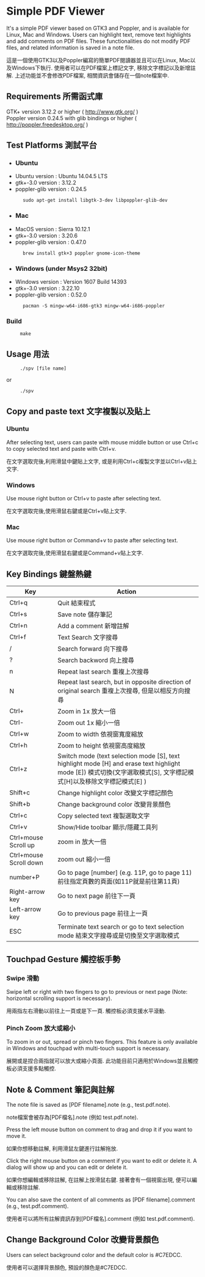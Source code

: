 Simple PDF Viewer
=================

It's a simple PDF viewer based on GTK3 and Poppler, and is available for Linux, Mac and Windows. Users can highlight text, remove text highlights and add comments on PDF files. These functionalities do not modify PDF files, and related information is saved in a note file.

這是一個使用GTK3以及Poppler編寫的簡單PDF閱讀器並且可以在Linux, Mac以及Windows下執行. 使用者可以在PDF檔案上標記文字, 移除文字標記以及新增註解. 上述功能並不會修改PDF檔案, 相關資訊會儲存在一個note檔案中.

Requirements 所需函式庫
-----

GTK+ version 3.12.2 or higher ( http://www.gtk.org/ )  
Poppler version 0.24.5 with glib bindings or higher ( http://poppler.freedesktop.org/ )  

Test Platforms 測試平台
-----
* ### Ubuntu  
* Ubuntu version : Ubuntu 14.04.5 LTS  
* gtk+-3.0 version : 3.12.2  
* poppler-glib version : 0.24.5  
```
      sudo apt-get install libgtk-3-dev libpoppler-glib-dev
```
* ### Mac 
* MacOS version : Sierra 10.12.1
* gtk+-3.0 version : 3.20.6
* poppler-glib version : 0.47.0
```
      brew install gtk+3 poppler gnome-icon-theme
```

* ### Windows (under Msys2 32bit)
* Windows version : Version 1607 Build 14393  
* gtk+-3.0 version : 3.22.10 
* poppler-glib version : 0.52.0 
```
      pacman -S mingw-w64-i686-gtk3 mingw-w64-i686-poppler
```

### Build

```
     make
```  
Usage 用法
-----
```
     ./spv [file name]  
```  
or  
``` 
     ./spv
```

Copy and paste text 文字複製以及貼上
-----------

### Ubuntu

After selecting text, users can paste with mouse middle button or use Ctrl+c to copy selected text and paste with Ctrl+v.  

在文字選取完後,利用滑鼠中鍵貼上文字, 或是利用Ctrl+c複製文字並以Ctrl+v貼上文字.

### Windows

Use mouse right button or Ctrl+v to paste after selecting text.  

在文字選取完後,使用滑鼠右鍵或是Ctrl+v貼上文字.

### Mac  

Use mouse right button or Command+v to paste after selecting text.  

在文字選取完後,使用滑鼠右鍵或是Command+v貼上文字.

Key Bindings 鍵盤熱鍵
--------------------  

Key  |   Action
-----|---------
Ctrl+q | Quit 結束程式
Ctrl+s | Save note 儲存筆記
Ctrl+n | Add a comment 新增註解
Ctrl+f | Text Search 文字搜尋
/ | Search forward 向下搜尋
? | Search backword 向上搜尋
n | Repeat last search 重複上次搜尋
N | Repeat last search, but in opposite direction of original search 重複上次搜尋, 但是以相反方向搜尋
Ctrl+ | Zoom in 1x 放大一倍
Ctrl- | Zoom out 1x 縮小一倍
Ctrl+w | Zoom to width 依視窗寬度縮放
Ctrl+h | Zoom to height 依視窗高度縮放
Ctrl+z | Switch mode (text selection mode [S], text highlight mode [H] and erase text highlight mode [E]) 模式切換(文字選取模式[S], 文字標記模式[H]以及移除文字標記模式[E] )
Shift+c | Change highlight color 改變文字標記顏色
Shift+b | Change background color 改變背景顏色
Ctrl+c | Copy selected text 複製選取文字
Ctrl+v | Show/Hide toolbar 顯示/隱藏工具列
Ctrl+mouse Scroll up | zoom in 放大一倍
Ctrl+mouse Scroll down | zoom out 縮小一倍
number+P | Go to page [number] (e.g. 11P, go to page 11) 前往指定頁數的頁面(如11P就是前往第11頁)
Right-arrow key | Go to next page 前往下一頁
Left-arrow key | Go to previous page 前往上一頁
ESC | Terminate text search or go to text selection mode 結束文字搜尋或是切換至文字選取模式


Touchpad Gesture 觸控板手勢
--------------

### Swipe 滑動

Swipe left or right with two fingers to go to previous or next page (Note: horizontal scrolling support is necessary).  

用兩指左右滑動以前往上一頁或是下一頁. 觸控板必須支援水平滾動.

### Pinch Zoom 放大或縮小

To zoom in or out, spread or pinch two fingers. This feature is only available in Windows and touchpad with multi-touch support is necessary.  

展開或是捏合兩指就可以放大或縮小頁面. 此功能目前只適用於Windows並且觸控板必須支援多點觸控.

Note & Comment 筆記與註解
------------

The note file is saved as [PDF filename].note (e.g., test.pdf.note).  

note檔案會被存為[PDF檔名].note (例如 test.pdf.note).

Press the left mouse button on comment to drag and drop it if you want to move it.  

如果你想移動註解, 利用滑鼠左鍵進行註解拖放.

Click the right mouse button on a comment if you want to edit or delete it. A dialog will show up and you can edit or delete it.  

如果你想編輯或移除註解, 在註解上按滑鼠右鍵. 接著會有一個視窗出現, 便可以編輯或移除註解.

You can also save the content of all comments as [PDF filename].comment (e.g., test.pdf.comment).  

使用者可以將所有註解資訊存到[PDF檔名].comment (例如 test.pdf.comment).

Change Background Color 改變背景顏色
------------

Users can select background color and the default color is #C7EDCC.

使用者可以選擇背景顏色, 預設的顏色是#C7EDCC.
